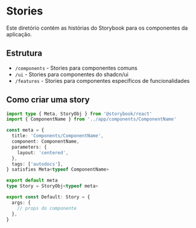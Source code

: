 # Stories

Este diretório contém as histórias do Storybook para os componentes da aplicação.

## Estrutura

- `/components` - Stories para componentes comuns
- `/ui` - Stories para componentes do shadcn/ui
- `/features` - Stories para componentes específicos de funcionalidades

## Como criar uma story

```typescript
import type { Meta, StoryObj } from '@storybook/react'
import { ComponentName } from '../app/components/ComponentName'

const meta = {
  title: 'Components/ComponentName',
  component: ComponentName,
  parameters: {
    layout: 'centered',
  },
  tags: ['autodocs'],
} satisfies Meta<typeof ComponentName>

export default meta
type Story = StoryObj<typeof meta>

export const Default: Story = {
  args: {
    // props do componente
  },
}
```